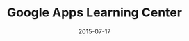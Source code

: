 ---
layout: site
title: "Google Apps Learning Center"
date: 2015-07-17
categories: [google]
version: 1.5.9
major: 1
minor: 5
patch: 9
slug: google-apps-learning-center
link: http://learn.googleapps.com/
submitter: lpolepeddi
permalink: /sites/:slug
---